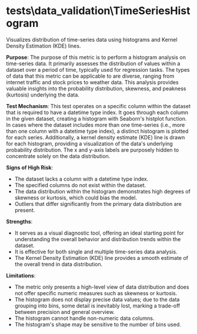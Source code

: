 # tests\data_validation\TimeSeriesHistogram

Visualizes distribution of time-series data using histograms and Kernel Density Estimation (KDE) lines.

**Purpose**: The purpose of this metric is to perform a histogram analysis on time-series data. It primarily
assesses the distribution of values within a dataset over a period of time, typically used for regression tasks.
The types of data that this metric can be applicable to are diverse, ranging from internet traffic and stock prices
to weather data. This analysis provides valuable insights into the probability distribution, skewness, and peakness
(kurtosis) underlying the data.

**Test Mechanism**: This test operates on a specific column within the dataset that is required to have a datetime
type index. It goes through each column in the given dataset, creating a histogram with Seaborn's histplot
function. In cases where the dataset includes more than one time-series (i.e., more than one column with a datetime
type index), a distinct histogram is plotted for each series. Additionally, a kernel density estimate (KDE) line is
drawn for each histogram, providing a visualization of the data's underlying probability distribution. The x and
y-axis labels are purposely hidden to concentrate solely on the data distribution.

**Signs of High Risk**:
- The dataset lacks a column with a datetime type index.
- The specified columns do not exist within the dataset.
- The data distribution within the histogram demonstrates high degrees of skewness or kurtosis, which could bias
the model.
- Outliers that differ significantly from the primary data distribution are present.

**Strengths**:
- It serves as a visual diagnostic tool, offering an ideal starting point for understanding the overall behavior
and distribution trends within the dataset.
- It is effective for both single and multiple time-series data analysis.
- The Kernel Density Estimation (KDE) line provides a smooth estimate of the overall trend in data distribution.

**Limitations**:
- The metric only presents a high-level view of data distribution and does not offer specific numeric measures such
as skewness or kurtosis.
- The histogram does not display precise data values; due to the data grouping into bins, some detail is inevitably
lost, marking a trade-off between precision and general overview.
- The histogram cannot handle non-numeric data columns.
- The histogram's shape may be sensitive to the number of bins used.